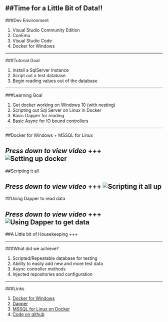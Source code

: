 ##Time for a Little Bit of Data!!
---
###Dev Environment


1. Visual Studio Community Edition
1. ConEmu
1. Visual Studio Code
1. Docker for Windows
---
###Tutorial Goal


1. Install a SqlServer Instance
2. Script out a test database
3. Begin reading values out of the database
---
###Learning Goal


1. Get docker working on Windows 10 (with nesting)
1. Scripting out Sql Server on Linux in Docker
1. Basic Dapper for reading
1. Basic Async for IO bound controllers
---
##Docker for Windows + MSSQL for Linux


*Press down to view video*
+++
![Setting up docker](https://www.youtube.com/embed/3kDj-AMoQEI)
---
##Scripting it all

*Press down to view video*
+++
![Scripting it all up](https://www.youtube.com/embed/X7M1PQ_CW-o)
---
##Using Dapper to read data


*Press down to view video*
+++
![Using Dapper to get data](https://www.youtube.com/embed/7VtMNW4ZbiU)
---
##A Little bit of Housekeeping
+++

---
###What did we achieve?


1. Scripted/Repeatable database for testing
1. Ability to easily add new and more test data
1. Async controller methods
1. Injected repositories and configuration
---
###Links


1. [Docker for Windows](https://docs.docker.com/docker-for-windows/install/)
1. [Dapper](https://github.com/StackExchange/Dapper)
1. [MSSQL for Linux on Docker](https://hub.docker.com/r/microsoft/mssql-server-linux/)
1. [Code on github](https://github.com/Drawaes/CodePersuit/tree/Tutorial2)